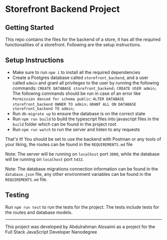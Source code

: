 # Storefront Backend Project

## Getting Started

This repo contains the files for the backend of a store, it has all the required functionalities of a storefront. Following are the setup instructions.

## Setup Instructions

- Make sure to run `npm i` to install all the required dependencies
- Create a Postgres database called `storefront_backend`, and a user called `admin` and grant all privileges to the user by running the following commands:
  `CREATE DATABASE storefront_backend;`
  `CREATE USER admin;`
  The following commands should be run in case of an error like `Permission denied for schema public`:
  `ALTER DATABASE storefront_backend OWNER TO admin;`
  `GRANT ALL ON DATABASE storefront_backend TO admin;`
- Run `db-migrate up` to ensure the database is on the correct state
- Run `npm run build` to build the typescript files into javascript files in the `build` folder which can be found in the project root
- Run `npm run watch` to run the server and listen to any requests

That's it! You should be set to use the backend with Postman or any tools of your liking, the routes can be found in the `REQUIREMENTS.md` file

Note: The server will be running on `localhost` port `3000`, while the database will be running on `localhost` port `5432`.

Note: The database migrations connection information can be found in the `database.json` file, any other environment variables can be found in the `REQUIREMENTS.md` file.

## Testing

Run `npm run test` to run the tests for the project. The tests include tests for the routes and database models.

---

This project was developed by Abdulrahman Alosaimi as a project for the Full Stack JavaScript Developer Nanodegree

